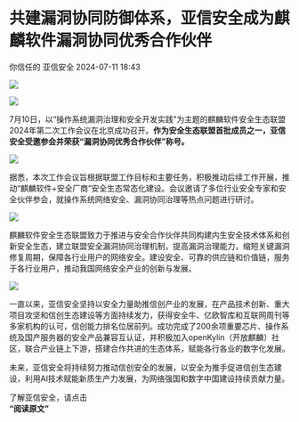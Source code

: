 #  共建漏洞协同防御体系，亚信安全成为麒麟软件漏洞协同优秀合作伙伴   
你信任的  亚信安全   2024-07-11 18:43  
  
![](https://mmbiz.qpic.cn/sz_mmbiz_jpg/iczzp36h0nbEZGe0SApeVia1QtCZCM09zzhThnEGvQZ1BgweBeibPeWVdKZibWBoHibdjtOdrndENWKbhREOO50zWRQ/640?wx_fmt=jpeg "")  
  
![](https://mmbiz.qpic.cn/sz_mmbiz_gif/MVPvEL7Qg0GnB0HoAz6et8CCnxyj1ZuTbibLicgffRjlcMdVIdN51jg8QUEWdeDSfJYJ6p3qeJQdGMo4rpVa2jPA/640?wx_fmt=gif "")  
  
  
7月10日，以“操作系统漏洞治理和安全开发实践”为主题的麒麟软件安全生态联盟2024年第二次工作会议在北京成功召开。**作为安全生态联盟首批成员之一，亚信安全受邀参会并荣获“漏洞协同优秀合作伙伴”称号。**  
  
![](https://mmbiz.qpic.cn/sz_mmbiz_jpg/iczzp36h0nbEZGe0SApeVia1QtCZCM09zz1ZLHHfCntMluZyrqMPM3DMpMdHJsoXNdRe3IcElt2H4gltB7Vgd0hg/640?wx_fmt=jpeg "")  
  
  
  
据悉，本次工作会议旨根据联盟工作目标和主要任务，积极推动后续工作开展，推动“麒麟软件+安全厂商”安全生态常态化建设。会议邀请了多位行业安全专家和安全伙伴参会，就操作系统网络安全、漏洞协同治理等热点问题进行研讨。  
  
  
![](https://mmbiz.qpic.cn/sz_mmbiz_jpg/iczzp36h0nbEZGe0SApeVia1QtCZCM09zziaEM1BU1Wxm8WNsjSTNoRh8OetK31Yib81deic9dl2bjrJIiabJunC80Cw/640?wx_fmt=jpeg "")  
  
  
麒麟软件安全生态联盟致力于推进与安全合作伙伴共同构建内生安全技术体系和创新安全生态，建立联盟安全漏洞协同治理机制，提高漏洞治理能力，缩短关键漏洞修复周期，保障各行业用户的网络安全。建设安全、可靠的供应链和价值链，服务于各行业用户，推动我国网络安全产业的创新与发展。  
  
  
  
![](https://mmbiz.qpic.cn/sz_mmbiz_gif/MVPvEL7Qg0GnB0HoAz6et8CCnxyj1ZuTbibLicgffRjlcMdVIdN51jg8QUEWdeDSfJYJ6p3qeJQdGMo4rpVa2jPA/640?wx_fmt=gif "")  
  
  
  
一直以来，亚信安全坚持以安全力量助推信创产业的发展，在产品技术创新、重大项目攻坚和信创生态建设等方面持续发力，获得安全牛、亿欧智库和互联网周刊等多家机构的认可，信创能力排名位居前列。成功完成了200余项重要芯片、操作系统及国产服务器的安全产品兼容互认证，并积极加入openKylin（开放麒麟）社区，联合产业链上下游，搭建合作共进的生态体系，赋能各行各业的数字化发展。  
  
  
未来，亚信安全将持续努力推动信创安全的发展，以安全为推手促进信创生态建设，利用AI技术赋能新质生产力发展，为网络强国和数字中国建设持续贡献力量。  
  
  
  
  
了解亚信安全，请点击  
**“阅读原文”**  
  
